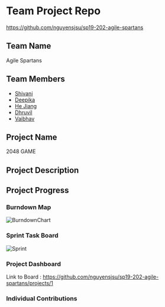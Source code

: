 

# Team Project Repo 
https://github.com/nguyensjsu/sp19-202-agile-spartans

## Team Name
Agile Spartans

## Team Members

* [Shivani](https://github.com/Shivanireddy25/sp19-202-agile-spartans)
* [Deepika](https://github.com/deepikay912/sp19-202-agile-spartans)
* [He Jiang](https://github.com/masakichi4/sp19-202-agile-spartans)
* [Dhruvil](https://github.com/DhruvilBParikh/sp19-202-agile-spartans)
* [Vaibhav](https://github.com/vaibhav-gupta1911/sp19-202-agile-spartans)

## Project Name

2048 GAME

## Project Description


## Project Progress

### Burndown Map
![BurndownChart](https://github.com/nguyensjsu/sp19-202-agile-spartans/blob/master/docs/Burndown%20Chart.png)

### Sprint Task Board
![Sprint](https://github.com/nguyensjsu/sp19-202-agile-spartans/blob/master/docs/Sprint%20Board.png)

### Project Dashboard
Link to Board : https://github.com/nguyensjsu/sp19-202-agile-spartans/projects/1



### Individual Contributions
